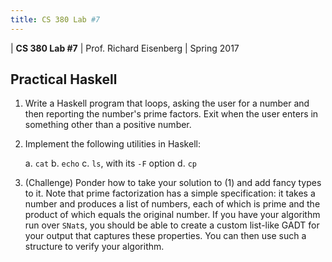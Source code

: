 ```yaml
---
title: CS 380 Lab #7
---
```


<div id="header">

| **CS 380 Lab #7**
| Prof. Richard Eisenberg
| Spring 2017

</div>

Practical Haskell
-----------------

1. Write a Haskell program that loops, asking the user for a number and then reporting the number's prime factors. Exit
when the user enters in something other than a positive number.

2. Implement the following utilities in Haskell:

    a. `cat`
    b. `echo`
    c. `ls`, with its `-F` option
    d. `cp`

3. (Challenge) Ponder how to take your solution to (1) and add fancy types to it. Note that prime factorization has
a simple specification: it takes a number and produces a list of numbers, each of which is prime and the product of
which equals the original number. If you have your algorithm run over `SNat`s, you should be able to create a custom
list-like GADT for your output that captures these properties. You can then use such a structure to verify your
algorithm.
